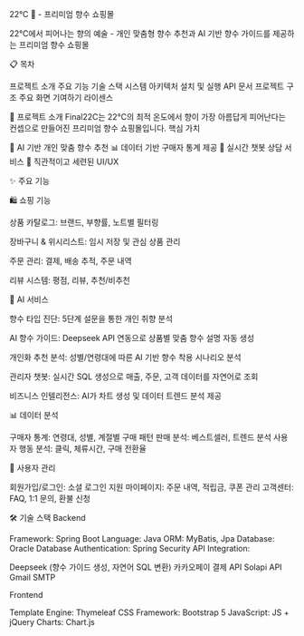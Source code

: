 22°C 🌸 - 프리미엄 향수 쇼핑몰

22°C에서 피어나는 향의 예술 - 개인 맞춤형 향수 추천과 AI 기반 향수 가이드를 제공하는 프리미엄 향수 쇼핑몰

📋 목차

프로젝트 소개
주요 기능
기술 스택
시스템 아키텍처
설치 및 실행
API 문서
프로젝트 구조
주요 화면
기여하기
라이센스

🎯 프로젝트 소개
Final22C는 22°C의 최적 온도에서 향이 가장 아름답게 피어난다는 컨셉으로 만들어진 프리미엄 향수 쇼핑몰입니다.
핵심 가치

🤖 AI 기반 개인 맞춤 향수 추천
📊 데이터 기반 구매자 통계 제공
💬 실시간 챗봇 상담 서비스
🎨 직관적이고 세련된 UI/UX

✨ 주요 기능

🛍️ 쇼핑 기능

상품 카탈로그: 브랜드, 부향률, 노트별 필터링

장바구니 & 위시리스트: 임시 저장 및 관심 상품 관리

주문 관리: 결제, 배송 추적, 주문 내역

리뷰 시스템: 평점, 리뷰, 추천/비추천

🤖 AI 서비스

향수 타입 진단: 5단계 설문을 통한 개인 취향 분석

AI 향수 가이드: Deepseek API 연동으로 상품별 맞춤 향수 설명 자동 생성

개인화 추천 분석: 성별/연령대에 따른 AI 기반 향수 착용 시나리오 분석

관리자 챗봇: 실시간 SQL 생성으로 매출, 주문, 고객 데이터를 자연어로 조회

비즈니스 인텔리전스: AI가 차트 생성 및 데이터 트렌드 분석 제공

📊 데이터 분석

구매자 통계: 연령대, 성별, 계절별 구매 패턴
판매 분석: 베스트셀러, 트렌드 분석
사용자 행동 분석: 클릭, 체류시간, 구매 전환율

👤 사용자 관리

회원가입/로그인: 소셜 로그인 지원
마이페이지: 주문 내역, 적립금, 쿠폰 관리
고객센터: FAQ, 1:1 문의, 환불 신청

🛠 기술 스택
Backend

Framework: Spring Boot
Language: Java
ORM: MyBatis, Jpa
Database: Oracle Database
Authentication: Spring Security 
API Integration:

Deepseek (향수 가이드 생성, 자연어 SQL 변환)
카카오페이 결제 API
Solapi API
Gmail SMTP


Frontend

Template Engine: Thymeleaf
CSS Framework: Bootstrap 5
JavaScript: JS + jQuery
Charts: Chart.js

